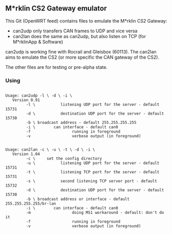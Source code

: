 ## M\*rklin CS2 Gateway emulator

This Git (OpenWRT feed) contains files to emulate the M\*rklin CS2 Gateway:

- can2udp only transfers CAN frames to UDP and vice versa
- can2lan does the same as can2udp, but also listen on TCP (for M\*rklinApp & Software)

can2udp is working fine with Rocrail and Gleisbox (60113). The can2lan aims
to emulate the CS2 (or more specific the CAN gateway of the CS2).

The other files are for testing or pre-alpha state.

### Using
<pre><code>
Usage: can2udp -l \<port\> -d \<port\> -i \<can interface\>
   Version 0.91
         -l \<port\>           listening UDP port for the server - default 15731
         -d \<port\>           destination UDP port for the server - default 15730
         -b \<broadcast_addr\> broadcast address - default 255.255.255.255
         -i \<can int\>        can interface - default can0
         -f                  running in foreground
         -v                  verbose output (in foreground)
</pre></code>
<pre><code>
Usage: can2lan -c \<config_dir\> -u \<udp_port\> -t \<tcp_port\> -d \<udp_dest_port\> -i \<can interface\>
   Version 1.04
         -c \<config_dir\>     set the config directory
         -u \<port\>           listening UDP port for the server - default 15731
         -t \<port\>           listening TCP port for the server - default 15731
         -s \<port\>           second listening TCP server port - default 15732
         -d \<port\>           destination UDP port for the server - default 15730
         -b \<bcast_addr/int\> broadcast address or interface - default 255.255.255.255/br-lan
         -i \<can int\>        can interface - default can0
         -m                  doing MS1 workaround - default: don't do it
         -f                  running in foreground
         -v                  verbose output (in foreground)
</pre></code>
